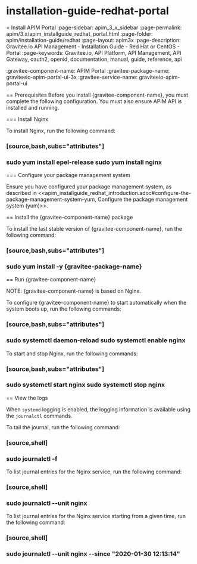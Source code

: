 # installation-guide-redhat-portal

\= Install APIM Portal :page-sidebar: apim\_3\_x\_sidebar :page-permalink: apim/3.x/apim\_installguide\_redhat\_portal.html :page-folder: apim/installation-guide/redhat :page-layout: apim3x :page-description: Gravitee.io API Management - Installation Guide - Red Hat or CentOS - Portal :page-keywords: Gravitee.io, API Platform, API Management, API Gateway, oauth2, openid, documentation, manual, guide, reference, api

:gravitee-component-name: APIM Portal :gravitee-package-name: graviteeio-apim-portal-ui-3x :gravitee-service-name: graviteeio-apim-portal-ui

\== Prerequisites Before you install {gravitee-component-name}, you must complete the following configuration. You must also ensure APIM API is installed and running.

\=== Install Nginx

To install Nginx, run the following command:

### \[source,bash,subs="attributes"]

### sudo yum install epel-release sudo yum install nginx

\=== Configure your package management system

Ensure you have configured your package management system, as described in <\<apim\_installguide\_redhat\_introduction.adoc#configure-the-package-management-system-yum, Configure the package management system (yum)>>.

\== Install the {gravitee-component-name} package

To install the last stable version of {gravitee-component-name}, run the following command:

### \[source,bash,subs="attributes"]

### sudo yum install -y {gravitee-package-name}

\== Run {gravitee-component-name}

NOTE: {gravitee-component-name} is based on Nginx.

To configure {gravitee-component-name} to start automatically when the system boots up, run the following commands:

### \[source,bash,subs="attributes"]

### sudo systemctl daemon-reload sudo systemctl enable nginx

To start and stop Nginx, run the following commands:

### \[source,bash,subs="attributes"]

### sudo systemctl start nginx sudo systemctl stop nginx

\== View the logs

When `systemd` logging is enabled, the logging information is available using the `journalctl` commands.

To tail the journal, run the following command:

### \[source,shell]

### sudo journalctl -f

To list journal entries for the Nginx service, run the following command:

### \[source,shell]

### sudo journalctl --unit nginx

To list journal entries for the Nginx service starting from a given time, run the following command:

### \[source,shell]

### sudo journalctl --unit nginx --since "2020-01-30 12:13:14"
